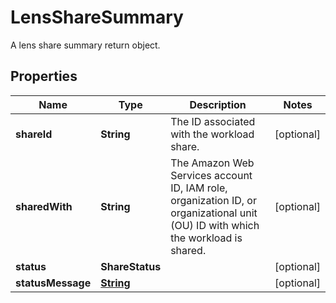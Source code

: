 

# LensShareSummary

A lens share summary return object.

## Properties

| Name | Type | Description | Notes |
|------------ | ------------- | ------------- | -------------|
|**shareId** | **String** | The ID associated with the workload share. |  [optional] |
|**sharedWith** | **String** | The Amazon Web Services account ID, IAM role, organization ID, or organizational unit (OU) ID with which the workload is shared. |  [optional] |
|**status** | **ShareStatus** |  |  [optional] |
|**statusMessage** | [**String**](String.md) |  |  [optional] |



